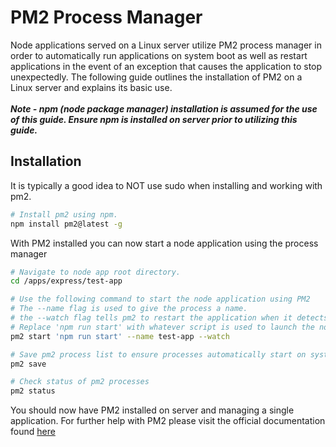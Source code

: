 <h1>PM2 Process Manager</h1>
<p>Node applications served on a Linux server utilize PM2 process manager in order to automatically run applications on system boot as well as restart applications in the event of an exception that causes the application to stop unexpectedly.  The following guide outlines the installation of PM2 on a Linux server and explains its basic use.  <br><br><b><em>Note - npm (node package manager) installation is assumed for the use of this guide.  Ensure npm is installed on server prior to utilizing this guide.</b></em></p>

<h2>Installation</h2>
<p>It is typically a good idea to NOT use sudo when installing and working with pm2.</p>

```bash
# Install pm2 using npm.
npm install pm2@latest -g 
```

<p>With PM2 installed you can now start a node application using the process manager</p>


```bash
# Navigate to node app root directory.
cd /apps/express/test-app
```


```bash
# Use the following command to start the node application using PM2
# The --name flag is used to give the process a name.
# the --watch flag tells pm2 to restart the application when it detects a change in the codebase.
# Replace 'npm run start' with whatever script is used to launch the node application.
pm2 start 'npm run start' --name test-app --watch
```


```bash
# Save pm2 process list to ensure processes automatically start on system boot
pm2 save
```


```bash
# Check status of pm2 processes
pm2 status
```


<p>You should now have PM2 installed on server and managing a single application.  For further help with PM2 please visit the official documentation found <a href="https://pm2.keymetrics.io/docs/usage/quick-start/" target="_blank">here</a></p>